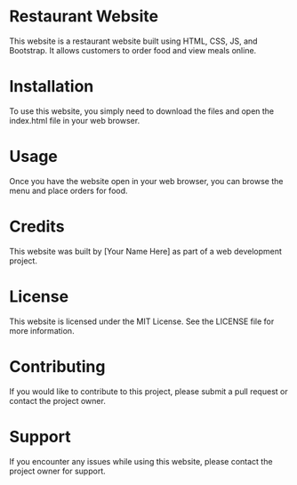 # Restaurant Website
This website is a restaurant website built using HTML, CSS, JS, and Bootstrap. It allows customers to order food and view meals online.

# Installation
To use this website, you simply need to download the files and open the index.html file in your web browser.

# Usage
Once you have the website open in your web browser, you can browse the menu and place orders for food.

# Credits
This website was built by [Your Name Here] as part of a web development project.

# License
This website is licensed under the MIT License. See the LICENSE file for more information.

# Contributing
If you would like to contribute to this project, please submit a pull request or contact the project owner.

# Support
If you encounter any issues while using this website, please contact the project owner for support.

